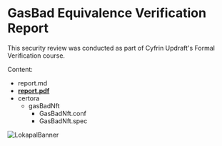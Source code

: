# GasBad Equivalence Verification Report

This security review was conducted as part of Cyfrin Updraft's Formal Verification course. 

Content:
- report.md
- [**report.pdf**](https://github.com/RicardoPintos/updraft-security-reviews/blob/main/2025-02-16-math-masters/report.pdf)
- certora
  - gasBadNft
    - GasBadNft.conf
    - GasBadNft.spec 

![LokapalBanner](https://github.com/user-attachments/assets/5509e1f8-9f31-4141-8975-02132a1ba63e)
